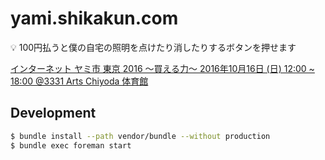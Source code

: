# yami.shikakun.com

:bulb: 100円払うと僕の自宅の照明を点けたり消したりするボタンを押せます

[インターネット ヤミ市 東京 2016 〜買える力〜 2016年10月16日 (日) 12:00 ~ 18:00 @3331 Arts Chiyoda 体育館](http://yami-ichi.biz/tokyo/)

## Development

```bash
$ bundle install --path vendor/bundle --without production
$ bundle exec foreman start
```
